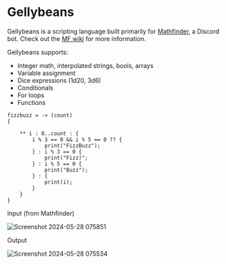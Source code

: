# Gellybeans

Gellybeans is a scripting language built primarily for [Mathfinder](https://github.com/Gellybean/MathfinderBot), a Discord bot. Check out the [MF wiki](https://github.com/Gellybean/MathfinderBot/wiki) for more information.

Gellybeans supports:
- Integer math, interpolated strings, bools, arrays
- Variable assignment
- Dice expressions (1d20, 3d6)
- Conditionals
- For loops
- Functions

```
fizzbuzz = -> (count)
{
	
	** i : 0..count : {
		i % 3 == 0 && i % 5 == 0 ?? {
			print("FizzBuzz");
		} : i % 3 == 0 {
			print("Fizz)";
		} : i % 5 == 0 {
			print("Buzz");
		} : {
			print(i);
		}				
	}
}

```

Input (from Mathfinder)

![Screenshot 2024-05-28 075851](https://github.com/Gellybean/Gellybeans/assets/10622391/8f23842a-27cd-4f65-b110-e0c78cef178a)


Output 

![Screenshot 2024-05-28 075534](https://github.com/Gellybean/Gellybeans/assets/10622391/7c4f40b9-be5e-42c5-bf58-68b6a0a96e5e)

